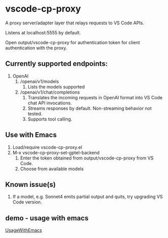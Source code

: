 # vscode-cp-proxy

A proxy server/adapter layer that relays requests to VS Code APIs.

Listens at localhost:5555 by default.

Open output/vscode-cp-proxy for authentication token for client
authentication with the proxy.

## Currently supported endpoints:

1. OpenAI
   1. /openai/v1/models
      1. Lists the models supported 
   2. /openai/v1/chat/completions
      1. Translates the incoming requests in OpenAI format into VS
         Code chat API invocations.
      2. Streams responses by default. Non-streaming behavior not
         tested.
      3. Supports tool calling.

## Use with Emacs

1. Load/require vscode-cp-proxy.el
2. M-x vscode-cp-proxy-set-gptel-backend 
   1. Enter the token obtained from output/vscode-cp-proxy from VS Code.
   2. Choose from available models

## Known issue(s)
1. If a model, e.g. Sonnet4 emits partial output and quits, try
   upgrading VS Code version.

## demo - usage with emacs
[UsageWithEmacs](./demo/vscode-cp-proxy.gif "Usage with Emacs")
